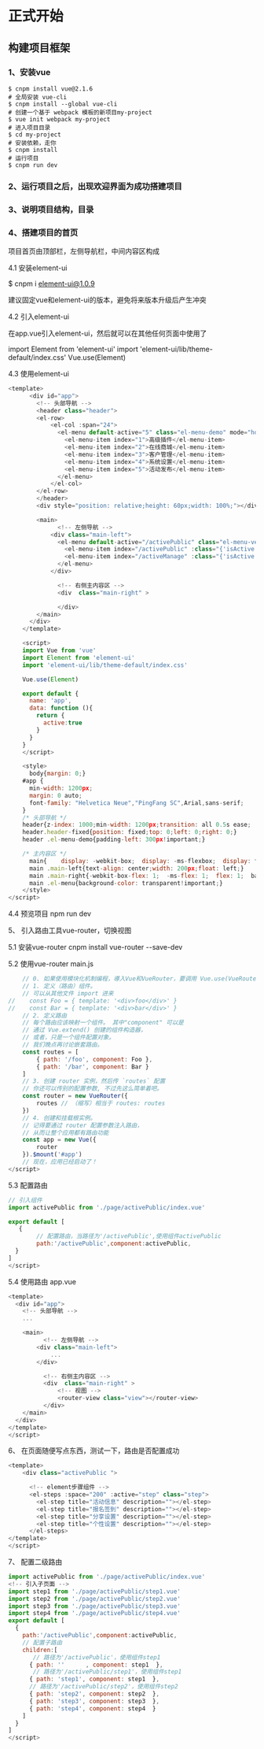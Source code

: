 # 正式开始 #

## 构建项目框架 ##

### 1、安装vue
    $ cnpm install vue@2.1.6
    # 全局安装 vue-cli
    $ cnpm install --global vue-cli
    # 创建一个基于 webpack 模板的新项目my-project
    $ vue init webpack my-project
    # 进入项目目录
    $ cd my-project
    # 安装依赖，走你
    $ cnpm install
    # 运行项目
    $ cnpm run dev
### 2、运行项目之后，出现欢迎界面为成功搭建项目

### 3、说明项目结构，目录

### 4、搭建项目的首页

项目首页由顶部栏，左侧导航栏，中间内容区构成

4.1 安装element-ui

$ cnpm i element-ui@1.0.9

建议固定vue和element-ui的版本，避免将来版本升级后产生冲突

4.2 引入element-ui

在app.vue引入element-ui，然后就可以在其他任何页面中使用了

 import Element from 'element-ui'
 import 'element-ui/lib/theme-default/index.css'
 Vue.use(Element)

4.3 使用element-ui

```JavaScript
<template>
      <div id="app">
        <!-- 头部导航 -->
        <header class="header">
        <el-row>
            <el-col :span="24">
              <el-menu default-active="5" class="el-menu-demo" mode="horizontal" @select="">
                <el-menu-item index="1">高级插件</el-menu-item>
                <el-menu-item index="2">在线商城</el-menu-item>
                <el-menu-item index="3">客户管理</el-menu-item>
                <el-menu-item index="4">系统设置</el-menu-item>
                <el-menu-item index="5">活动发布</el-menu-item>
              </el-menu>
            </el-col>
        </el-row>
        </header>
        <div style="position: relative;height: 60px;width: 100%;"></div>

        <main>
              <!-- 左侧导航 -->
            <div class="main-left">
              <el-menu default-active="/activePublic" class="el-menu-vertical-demo" :router="true">
                <el-menu-item index="/activePublic" :class="{'isActive': active}">活动发布</el-menu-item>
                <el-menu-item index="/activeManage" :class="{'isActive': !active}">活动管理</el-menu-item>
              </el-menu>
            </div>

              <!-- 右侧主内容区 -->
              <div  class="main-right" >

              </div>
        </main>
      </div>
    </template>

    <script>
    import Vue from 'vue'
    import Element from 'element-ui'
    import 'element-ui/lib/theme-default/index.css'

    Vue.use(Element)

    export default {
      name: 'app',
      data: function (){
        return {
          active:true
        }
      }
    }
    </script>

    <style>
      body{margin: 0;}
    #app {
      min-width: 1200px;
      margin: 0 auto;
      font-family: "Helvetica Neue","PingFang SC",Arial,sans-serif;
    }
    /* 头部导航 */
    header{z-index: 1000;min-width: 1200px;transition: all 0.5s ease;  border-top: solid 4px #3091F2;  background-color: #fff;  box-shadow: 0 2px 4px 0 rgba(0,0,0,.12),0 0 6px 0 rgba(0,0,0,.04);  }
    header.header-fixed{position: fixed;top: 0;left: 0;right: 0;}
    header .el-menu-demo{padding-left: 300px!important;}

    /* 主内容区 */
      main{    display: -webkit-box;  display: -ms-flexbox;  display: flex;  min-height: 800px;  border: solid 40px #E9ECF1;  background-color: #FCFCFC;  }
      main .main-left{text-align: center;width: 200px;float: left;}
      main .main-right{-webkit-box-flex: 1;  -ms-flex: 1;  flex: 1;  background-color: #fff; padding: 50px 70px; }
      main .el-menu{background-color: transparent!important;}
    </style>
</script>
```

4.4 预览项目 npm run dev

5、 引入路由工具vue-router，切换视图

5.1 安装vue-router
cnpm install vue-router --save-dev

5.2 使用vue-router  main.js

```JavaScript
    // 0. 如果使用模块化机制编程，導入Vue和VueRouter，要调用 Vue.use(VueRouter)
    // 1. 定义（路由）组件。
    // 可以从其他文件 import 进来
//    const Foo = { template: '<div>foo</div>' }
//    const Bar = { template: '<div>bar</div>' }
    // 2. 定义路由
    // 每个路由应该映射一个组件。 其中"component" 可以是
    // 通过 Vue.extend() 创建的组件构造器，
    // 或者，只是一个组件配置对象。
    // 我们晚点再讨论嵌套路由。
    const routes = [
        { path: '/foo', component: Foo },
        { path: '/bar', component: Bar }
    ]
    // 3. 创建 router 实例，然后传 `routes` 配置
    // 你还可以传别的配置参数, 不过先这么简单着吧。
    const router = new VueRouter({
        routes // （缩写）相当于 routes: routes
    })
    // 4. 创建和挂载根实例。
    // 记得要通过 router 配置参数注入路由，
    // 从而让整个应用都有路由功能
    const app = new Vue({
        router
    }).$mount('#app')
    // 现在，应用已经启动了！
</script>
```

5.3 配置路由

```JavaScript
// 引入组件
import activePublic from './page/activePublic/index.vue'

export default [
   {
        // 配置路由，当路径为'/activePublic',使用组件activePublic
        path:'/activePublic',component:activePublic,
  }
]
</script>
```

5.4 使用路由 app.vue

```JavaScript
<template>
  <div id="app">
    <!-- 头部导航 -->
    ...

    <main>
          <!-- 左侧导航 -->
        <div class="main-left">
            ...
        </div>

          <!-- 右侧主内容区 -->
          <div  class="main-right" >
              <!-- 视图 -->
              <router-view class="view"></router-view>
          </div>
    </main>
  </div>
</template>
</script>
```

6、 在页面随便写点东西，测试一下，路由是否配置成功

```JavaScript
<template>
    <div class="activePublic ">

      <!-- element步骤组件 -->
      <el-steps :space="200" :active="step" class="step">
        <el-step title="活动信息" description=""></el-step>
        <el-step title="报名签到" description=""></el-step>
        <el-step title="分享设置" description=""></el-step>
        <el-step title="个性设置" description=""></el-step>
      </el-steps>
</template>
</script>
```

7、 配置二级路由

```JavaScript
import activePublic from './page/activePublic/index.vue'
<!-- 引入子页面 -->
import step1 from './page/activePublic/step1.vue'
import step2 from './page/activePublic/step2.vue'
import step3 from './page/activePublic/step3.vue'
import step4 from './page/activePublic/step4.vue'
export default [
  {
    path:'/activePublic',component:activePublic,
    // 配置子路由
    children:[
       // 路径为'/activePublic'，使用组件step1
      { path: ''      , component: step1  },
       // 路径为'/activePublic/step1'，使用组件step1
      { path: 'step1', component: step1  },
      // 路径为'/activePublic/step2'，使用组件step2
      { path: 'step2', component: step2  },
      { path: 'step3', component: step3  },
      { path: 'step4', component: step4  }
    ]
  }
]
</script>
```
